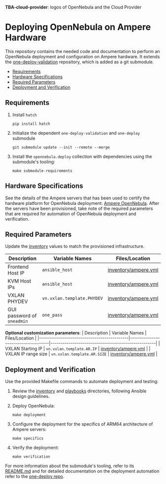 **TBA-cloud-provider**: logos of OpenNebula and the Cloud Provider

# Deploying OpenNebula on Ampere Hardware

This repository contains the needed code and documentation to perform an OpenNebula deployment and configuration on Ampere hardware. It extends the [one-deploy-validation](https://github.com/OpenNebula/one-deploy-validation) repository, which is added as a git submodule.

- [Requirements](#requirements)
- [Hardware Specifications](#hardware-specifications)
- [Required Parameters](#required-parameters)
- [Deployment and Verification](#deployment-and-verification)

## Requirements

1. Install `hatch`

   ```shell
   pip install hatch
   ```

1. Initialize the dependent `one-deploy-validation` and `one-deploy` submodule

   ```shell
   git submodule update --init --remote --merge
   ```

1. Install the `opennebula.deploy` collection with dependencies using the submodule's tooling:

   ```shell
   make submodule-requirements
   ```

## Hardware Specifications

See the details of the Ampere servers that has been used to certify the hardware platform for OpenNebula deployment: [Ampere OpenNebula](https://docs.opennebula.io/7.0/solutions/certified_hw_platforms/ampere_opennebula/). 
After the servers have been provisioned, take note of the required parameters that are required for automation of OpenNebula deployment and verification.

## Required Parameters

Update the [inventory](./inventory/) values to match the provisioned infrastructure.

| Description                                 | Variable Names                      | Files/Location                                      |
|---------------------------------------------|-------------------------------------|-----------------------------------------------------|
| Frontend Host IP                            | `ansible_host`                      | [inventory/ampere.yml](./inventory/ampere.yml)    | 
| KVM Host IPs                            | `ansible_host`                      | [inventory/ampere.yml](./inventory/ampere.yml)     | 
| VXLAN PHYDEV                                 | `vn.vxlan.template.PHYDEV`          | [inventory/ampere.yml](./inventory/ampere.yml)                               | 
| GUI password of `oneadmin`       | `one_pass` | [inventory/ampere.yml](./inventory/ampere.yml)           | 

**Optional customization parameters**:
| Description                                 | Variable Names                      | Files/Location                                      |
|---------------------------------------------|-------------------------------------|-----------------------------------------------------|
| VXLAN Starting IP                                 | `vn.vxlan.template.AR.IP`          | [inventory/ampere.yml](./inventory/ampere.yml)                               | 
| VXLAN IP range size                                 | `vn.vxlan.template.AR.SIZE`          | [inventory/ampere.yml](./inventory/ampere.yml)                               | 

## Deployment and Verification

Use the provided Makefile commands to automate deployment and testing:

1. Review the [inventory](./inventory/) and [playbooks](./playbooks/) directories, following Ansible design guidelines.

1. Deploy OpenNebula:

   ```shell
   make deployment
   ```

1. Configure the deployment for the specifics of ARM64 architecture of Ampere servers:

   ```shell
   make specifics
   ```

1. Verify the deployment:

   ```shell
   make verification
   ```

For more information about the submodule's tooling, refer to its [README.md](https://github.com/OpenNebula/one-deploy-validation/blob/master/README.md) and for detailed documentation on the deployment automation refer to the [one-deploy repo](https://github.com/OpenNebula/one-deploy).


